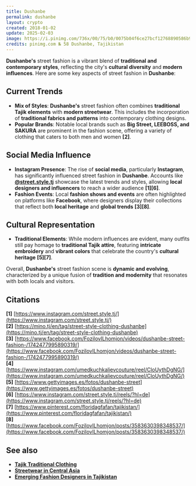 ```yaml
---
title: Dushanbe
permalink: dushanbe
layout: crypto
created: 2018-01-02
update: 2025-02-03
image: https://i.pinimg.com/736x/00/75/b0/0075b04f6ce27bcf12768890586b9fc3.jpg
credits: pinimg.com № 58 Dushanbe, Tajikistan
---
```


**Dushanbe's** street fashion is a vibrant blend of **traditional and contemporary styles**, reflecting the city's **cultural diversity** and **modern influences**. Here are some key aspects of street fashion in **Dushanbe**:

## **Current Trends**
- **Mix of Styles**: **Dushanbe's** street fashion often combines **traditional Tajik elements** with **modern streetwear**. This includes the incorporation of **traditional fabrics and patterns** into contemporary clothing designs.
- **Popular Brands**: Notable local brands such as **Big Street, LEEBOSS, and SAKURA** are prominent in the fashion scene, offering a variety of clothing that caters to both men and women **[2]**.

## **Social Media Influence**
- **Instagram Presence**: The rise of **social media**, particularly **Instagram**, has significantly influenced street fashion in **Dushanbe**. Accounts like **[@street.style.tj](https://www.instagram.com/street.style.tj/)** showcase the latest trends and styles, allowing **local designers and influencers** to reach a wider audience **[1][6]**.
- **Fashion Events**: Local **fashion shows and events** are often highlighted on platforms like **Facebook**, where designers display their collections that reflect both **local heritage** and **global trends** **[3][8]**.

## **Cultural Representation**
- **Traditional Elements**: While modern influences are evident, many outfits still pay homage to **traditional Tajik attire**, featuring **intricate embroidery** and **vibrant colors** that celebrate the country's **cultural heritage** **[5][7]**.

Overall, **Dushanbe's** street fashion scene is **dynamic and evolving**, characterized by a unique fusion of **tradition and modernity** that resonates with both locals and visitors.

## **Citations**

**[1]** [https://www.instagram.com/street.style.tj/](https://www.instagram.com/street.style.tj/)  
**[2]** [https://mino.tj/en/tag/street-style-clothing-dushanbe](https://mino.tj/en/tag/street-style-clothing-dushanbe)  
**[3]** [https://www.facebook.com/FozilovILhomjon/videos/dushanbe-street-fashion-/1742477995890319/](https://www.facebook.com/FozilovILhomjon/videos/dushanbe-street-fashion-/1742477995890319/)  
**[4]** [https://www.instagram.com/umedkuchkalievcouture/reel/CloUythDgNG/](https://www.instagram.com/umedkuchkalievcouture/reel/CloUythDgNG/)  
**[5]** [https://www.gettyimages.es/fotos/dushanbe-street](https://www.gettyimages.es/fotos/dushanbe-street)  
**[6]** [https://www.instagram.com/street.style.tj/reels/?hl=de](https://www.instagram.com/street.style.tj/reels/?hl=de)  
**[7]** [https://www.pinterest.com/floridagfafan/tajikistan/](https://www.pinterest.com/floridagfafan/tajikistan/)  
**[8]** [https://www.facebook.com/FozilovILhomjon/posts/3583630398348537/](https://www.facebook.com/FozilovILhomjon/posts/3583630398348537/)  

## **See also**

- **[Tajik Traditional Clothing](https://www.pinterest.com/floridagfafan/tajikistan/)**  
- **[Streetwear in Central Asia](https://mino.tj/en/tag/street-style-clothing-dushanbe)**  
- **[Emerging Fashion Designers in Tajikistan](https://www.instagram.com/umedkuchkalievcouture/reel/CloUythDgNG/)**  

<!-- Prompt:  
- Не менять язык статьи, сохранять оригинальный язык.  
- Если тема оформлена как "Имя Фамилия", заголовок должен быть "Фамилия, Имя".  
- Изменить title: A Template на основной топик в статье.  
- Создать permalink: на основе title (без / пред и / после/)  
- Замени date: на created:  
- Замени update: хххх-хх-хх текущую дату в таком же формате  
- Изменить заголовок раздела "Citations" на ## Citations.  
- Оформить ссылки в разделе "Citations" в формате: **[x]** [URL](URL).  
- При ссылке на источник в тексте, использовать формат: **[x]**, **[x]**.  
- Убедиться, что номера цитат соответствуют записям в разделе "Citations".  
- Сделать номера цитат кликабельными по указанному выше формату.  
- Добавить список связанных тем в том же формате.  
- Если есть списки с годами (при условии что они не содержат длинне предложения или ссылки)  - конвертируй их в таблицы  
- Выделяй даты, места, географические назавания, адреса, имена собственные **таким образом**  
- Использовать шаблон - "[Название темы](ссылка-на-тему)" для каждого пункта.  
- Раздел ## See also должен включаться автоматически в конец статьи.  
- Результат в md коде  
- Оставить этот Prompt после редактирования в конце кода.  
-->
